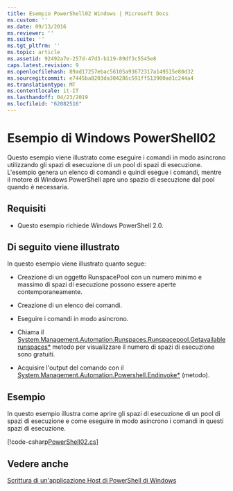 ```yaml
---
title: Esempio PowerShell02 Windows | Microsoft Docs
ms.custom: ''
ms.date: 09/13/2016
ms.reviewer: ''
ms.suite: ''
ms.tgt_pltfrm: ''
ms.topic: article
ms.assetid: 92492a7e-257d-47d3-b119-89df3c5545e8
caps.latest.revision: 9
ms.openlocfilehash: 89ad17257ebac56105a93672317a149515e80d32
ms.sourcegitcommit: e7445ba8203da304286c591ff513900ad1c244a4
ms.translationtype: MT
ms.contentlocale: it-IT
ms.lasthandoff: 04/23/2019
ms.locfileid: "62082516"
---
```

# <a name="windows-powershell02-sample"></a>Esempio di Windows PowerShell02

Questo esempio viene illustrato come eseguire i comandi in modo asincrono utilizzando gli spazi di esecuzione di un pool di spazi di esecuzione. L'esempio genera un elenco di comandi e quindi esegue i comandi, mentre il motore di Windows PowerShell apre uno spazio di esecuzione dal pool quando è necessaria.

## <a name="requirements"></a>Requisiti

- Questo esempio richiede Windows PowerShell 2.0.

## <a name="demonstrates"></a>Di seguito viene illustrato

In questo esempio viene illustrato quanto segue:

- Creazione di un oggetto RunspacePool con un numero minimo e massimo di spazi di esecuzione possono essere aperte contemporaneamente.

- Creazione di un elenco dei comandi.

- Eseguire i comandi in modo asincrono.

- Chiama il [System.Management.Automation.Runspaces.Runspacepool.Getavailablerunspaces*](/dotnet/api/System.Management.Automation.Runspaces.RunspacePool.GetAvailableRunspaces) metodo per visualizzare il numero di spazi di esecuzione sono gratuiti.

- Acquisire l'output del comando con il [System.Management.Automation.Powershell.Endinvoke*](/dotnet/api/System.Management.Automation.PowerShell.EndInvoke) (metodo).

## <a name="example"></a>Esempio

In questo esempio illustra come aprire gli spazi di esecuzione di un pool di spazi di esecuzione e come eseguire in modo asincrono i comandi in questi spazi di esecuzione.

[!code-csharp[PowerShell02.cs](../../powershell-sdk-samples/SDK-2.0/csharp/PowerShell02/PowerShell02.cs#L11-L96 "PowerShell02.cs")]

## <a name="see-also"></a>Vedere anche

[Scrittura di un'applicazione Host di PowerShell di Windows](./writing-a-windows-powershell-host-application.md)